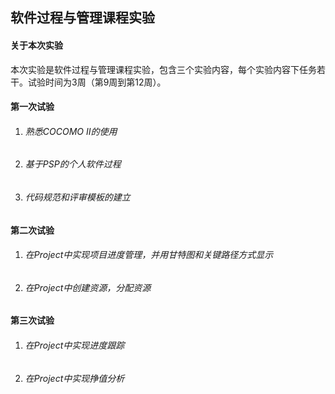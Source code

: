## 软件过程与管理课程实验

#### 关于本次实验

本次实验是软件过程与管理课程实验，包含三个实验内容，每个实验内容下任务若干。试验时间为3周（第9周到第12周）。

#### 第一次试验

1. ###### 熟悉COCOMO Ⅱ的使用

2. ###### 基于PSP的个人软件过程

3. ###### 代码规范和评审模板的建立

#### 第二次试验

1. ######  在Project中实现项目进度管理，并用甘特图和关键路径方式显示

2. ###### 在Project中创建资源，分配资源


#### 第三次试验

1. ###### 在Project中实现进度跟踪

2. ###### 在Project中实现挣值分析



